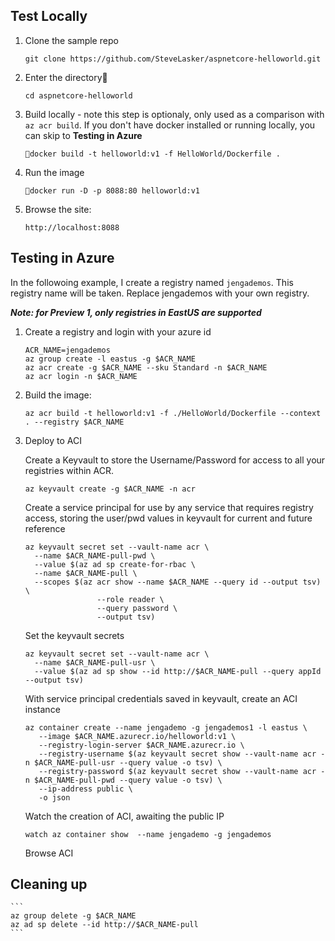 ## Test Locally

1. Clone the sample repo

    ` git clone https://github.com/SteveLasker/aspnetcore-helloworld.git `

1. Enter the directory

    `cd aspnetcore-helloworld`
    
1. Build locally - note this step is optionaly, only used as a comparison with `az acr build`. If you don't have docker installed or running locally, you can skip to **Testing in Azure**
    
    `docker build -t helloworld:v1 -f HelloWorld/Dockerfile . `

1. Run the image

    `docker run -D -p 8088:80 helloworld:v1`

1. Browse the site: 

    `http://localhost:8088`

## Testing in Azure

In the followoing example, I create a registry named `jengademos`. This registry name will be taken. Replace jengademos with your own registry. 

***Note: for Preview 1, only registries in EastUS are supported***

1.	Create a registry and login with your azure id
    
    ```
    ACR_NAME=jengademos
    az group create -l eastus -g $ACR_NAME
    az acr create -g $ACR_NAME --sku Standard -n $ACR_NAME
    az acr login -n $ACR_NAME
	```

1.  Build the image:

    ```
    az acr build -t helloworld:v1 -f ./HelloWorld/Dockerfile --context . --registry $ACR_NAME 
    ```

1.  Deploy to ACI

	Create a Keyvault to store the Username/Password for access to all your registries within ACR.

    `az keyvault create -g $ACR_NAME -n acr`
	
    Create a service principal for use by any service that requires registry access, storing the user/pwd values in keyvault for current and future reference
    ```
    az keyvault secret set --vault-name acr \
      --name $ACR_NAME-pull-pwd \
      --value $(az ad sp create-for-rbac \
      --name $ACR_NAME-pull \
      --scopes $(az acr show --name $ACR_NAME --query id --output tsv) \
                    --role reader \
                    --query password \
                    --output tsv)
    ```

	Set the keyvault secrets

    ```
    az keyvault secret set --vault-name acr \
      --name $ACR_NAME-pull-usr \
      --value $(az ad sp show --id http://$ACR_NAME-pull --query appId --output tsv)
    ```

	With service principal credentials saved in keyvault, create an ACI instance

    ```
    az container create --name jengademo -g jengademos1 -l eastus \
       --image $ACR_NAME.azurecr.io/helloworld:v1 \
       --registry-login-server $ACR_NAME.azurecr.io \
       --registry-username $(az keyvault secret show --vault-name acr -n $ACR_NAME-pull-usr --query value -o tsv) \
       --registry-password $(az keyvault secret show --vault-name acr -n $ACR_NAME-pull-pwd --query value -o tsv) \
       --ip-address public \
       -o json
    ```

	Watch the creation of ACI, awaiting the public IP

    ```
    watch az container show  --name jengademo -g jengademos
    ```

	Browse ACI

## Cleaning up
    ```
    az group delete -g $ACR_NAME
    az ad sp delete --id http://$ACR_NAME-pull
    ```